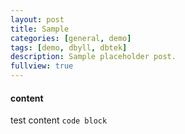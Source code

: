 ```yaml
---
layout: post
title: Sample
categories: [general, demo]
tags: [demo, dbyll, dbtek]
description: Sample placeholder post.
fullview: true
---
```

#### content
test content
`code block`

